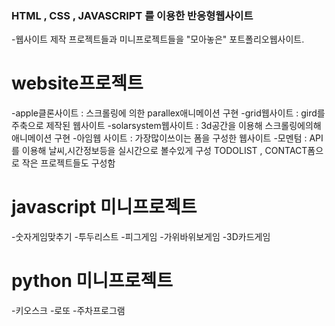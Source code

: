 ### HTML , CSS , JAVASCRIPT 를 이용한 반응형웹사이트 
  -웹사이트 제작 프로젝트들과 미니프로젝트들을 "모아놓은" 포트폴리오웹사이트. 

# website프로젝트
-apple클론사이트 : 스크롤링에 의한 parallex애니메이션 구현
-grid웹사이트 : gird를 주축으로 제작된 웹사이트
-solarsystem웹사이트 : 3d공간을 이용해 스크롤링에의해 애니메이션 구현
-아임웹 사이트 : 가장많이쓰이는 폼을 구성한 웹사이트
-모멘텀 : API를 이용해 날씨,시간정보등을 실시간으로 볼수있게 구성
        TODOLIST , CONTACT폼으로 작은 프로젝트들도 구성함

# javascript 미니프로젝트 
-숫자게임맞추기 
-투두리스트
-피그게임 
-가위바위보게임 
-3D카드게임 

# python 미니프로젝트
-키오스크 
-로또
-주차프로그램